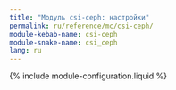 ```yaml
---
title: "Модуль csi-ceph: настройки"
permalink: ru/reference/mc/csi-ceph/
module-kebab-name: csi-ceph
module-snake-name: csi_ceph
lang: ru
---
```


{% include module-configuration.liquid %}
